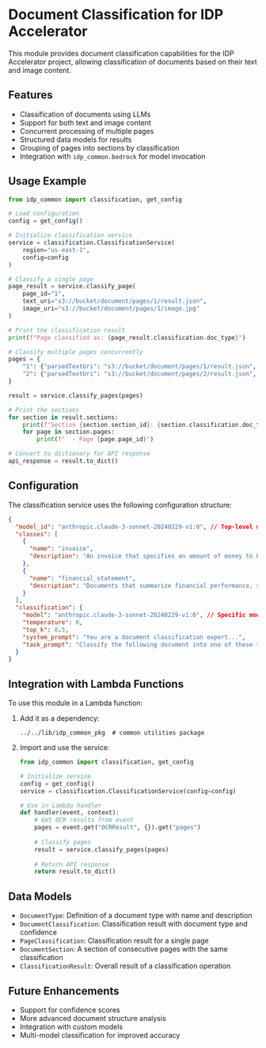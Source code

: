 # Document Classification for IDP Accelerator

This module provides document classification capabilities for the IDP Accelerator project, allowing classification of documents based on their text and image content.

## Features

- Classification of documents using LLMs
- Support for both text and image content
- Concurrent processing of multiple pages
- Structured data models for results
- Grouping of pages into sections by classification
- Integration with `idp_common.bedrock` for model invocation

## Usage Example

```python
from idp_common import classification, get_config

# Load configuration
config = get_config()

# Initialize classification service
service = classification.ClassificationService(
    region="us-east-1",
    config=config
)

# Classify a single page
page_result = service.classify_page(
    page_id="1",
    text_uri="s3://bucket/document/pages/1/result.json",
    image_uri="s3://bucket/document/pages/1/image.jpg"
)

# Print the classification result
print(f"Page classified as: {page_result.classification.doc_type}")

# Classify multiple pages concurrently
pages = {
    "1": {"parsedTextUri": "s3://bucket/document/pages/1/result.json", "imageUri": "s3://bucket/document/pages/1/image.jpg"},
    "2": {"parsedTextUri": "s3://bucket/document/pages/2/result.json", "imageUri": "s3://bucket/document/pages/2/image.jpg"}
}

result = service.classify_pages(pages)

# Print the sections
for section in result.sections:
    print(f"Section {section.section_id}: {section.classification.doc_type}")
    for page in section.pages:
        print(f"  - Page {page.page_id}")

# Convert to dictionary for API response
api_response = result.to_dict()
```

## Configuration

The classification service uses the following configuration structure:

```json
{
  "model_id": "anthropic.claude-3-sonnet-20240229-v1:0", // Top-level model_id (optional)
  "classes": [
    {
      "name": "invoice",
      "description": "An invoice that specifies an amount of money to be paid."
    },
    {
      "name": "financial_statement",
      "description": "Documents that summarize financial performance, such as income statements, balance sheets, or cash flow statements."
    }
  ],
  "classification": {
    "model": "anthropic.claude-3-sonnet-20240229-v1:0", // Specific model for classification (used if top-level model_id not specified)
    "temperature": 0,
    "top_k": 0.5,
    "system_prompt": "You are a document classification expert...",
    "task_prompt": "Classify the following document into one of these types: {CLASS_NAMES_AND_DESCRIPTIONS}...\n\nDocument text:\n{DOCUMENT_TEXT}"
  }
}
```

## Integration with Lambda Functions

To use this module in a Lambda function:

1. Add it as a dependency:
   ```
   ../../lib/idp_common_pkg  # common utilities package
   ```

2. Import and use the service:
   ```python
   from idp_common import classification, get_config
   
   # Initialize service
   config = get_config()
   service = classification.ClassificationService(config=config)
   
   # Use in Lambda handler
   def handler(event, context):
       # Get OCR results from event
       pages = event.get("OCRResult", {}).get("pages")
       
       # Classify pages
       result = service.classify_pages(pages)
       
       # Return API response
       return result.to_dict()
   ```

## Data Models

- `DocumentType`: Definition of a document type with name and description
- `DocumentClassification`: Classification result with document type and confidence
- `PageClassification`: Classification result for a single page
- `DocumentSection`: A section of consecutive pages with the same classification
- `ClassificationResult`: Overall result of a classification operation

## Future Enhancements

- Support for confidence scores
- More advanced document structure analysis
- Integration with custom models
- Multi-model classification for improved accuracy